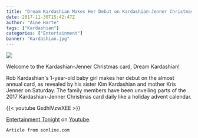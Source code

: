 ```yaml
---
title: "Dream Kardashian Makes Her Debut on Kardashian-Jenner Christmas Card"
date: 2017-11-30T15:42:47Z
author: "Aine Harte"
tags: ["Kardashian"]
categories: ["Entertainment"]
banner: "Kardashian.jpg"
---
```


![](/Kardashian.jpg) 

Welcome to the Kardashian-Jenner Christmas card, Dream Kardashian!

Rob Kardashian's 1-year-old baby girl makes her debut on the almost annual card, as revealed by his sister Kim Kardashian and mother Kris Jenner on Saturday. The family members have been unveiling parts of the 2017 Kardashian-Jenner Christmas card daily like a holiday advent calendar.

{{< youtube GxdhlVzwXEE >}}

[Entertainment Tonight](https://www.youtube.com/watch?v=GxdhlVzwXEE)  on [Youtube](https://www.youtube.com/watch?v=GxdhlVzwXEE).


```
Article from eonline.com
```
